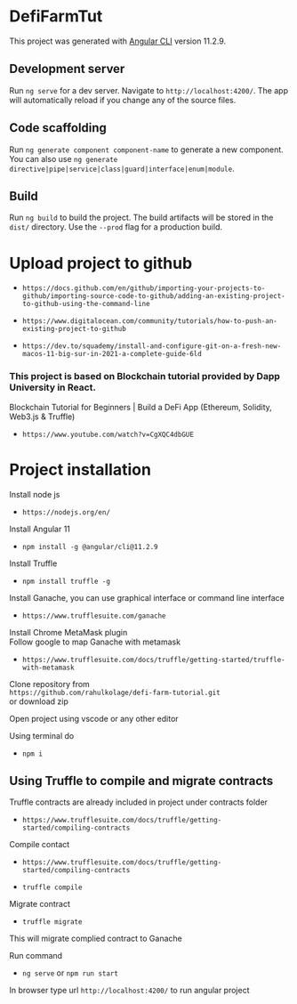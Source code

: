 # DefiFarmTut

This project was generated with [Angular CLI](https://github.com/angular/angular-cli) version 11.2.9.

## Development server

Run `ng serve` for a dev server. Navigate to `http://localhost:4200/`. The app will automatically reload if you change any of the source files.

## Code scaffolding

Run `ng generate component component-name` to generate a new component. You can also use `ng generate directive|pipe|service|class|guard|interface|enum|module`.

## Build

Run `ng build` to build the project. The build artifacts will be stored in the `dist/` directory. Use the `--prod` flag for a production build.  



# Upload project to github
- `https://docs.github.com/en/github/importing-your-projects-to-github/importing-source-code-to-github/adding-an-existing-project-to-github-using-the-command-line`

- `https://www.digitalocean.com/community/tutorials/how-to-push-an-existing-project-to-github`

- `https://dev.to/squademy/install-and-configure-git-on-a-fresh-new-macos-11-big-sur-in-2021-a-complete-guide-6ld`

### This project is based on Blockchain tutorial provided by Dapp University in React.  

Blockchain Tutorial for Beginners | Build a DeFi App (Ethereum, Solidity, Web3.js & Truffle)  
- `https://www.youtube.com/watch?v=CgXQC4dbGUE`

# Project installation

Install node js  
- `https://nodejs.org/en/`  


Install Angular 11  
- `npm install -g @angular/cli@11.2.9`

Install Truffle  
- `npm install truffle -g`

Install Ganache, you can use graphical interface or command line interface  
- `https://www.trufflesuite.com/ganache`

Install Chrome MetaMask plugin  
Follow google to map Ganache with metamask  
- `https://www.trufflesuite.com/docs/truffle/getting-started/truffle-with-metamask`

Clone repository from   
`https://github.com/rahulkolage/defi-farm-tutorial.git`  
or download zip   

Open project using vscode or any other editor 

Using terminal do  

- `npm i`  
  
  

## Using Truffle to compile and migrate contracts
Truffle contracts are already included in project under contracts folder  
- `https://www.trufflesuite.com/docs/truffle/getting-started/compiling-contracts`


Compile contact  
- `https://www.trufflesuite.com/docs/truffle/getting-started/compiling-contracts`

- `truffle compile`

Migrate contract
- `truffle migrate`  

This will migrate complied contract to Ganache


Run command  
- `ng serve` or `npm run start`  

In browser type url `http://localhost:4200/` to run angular project









